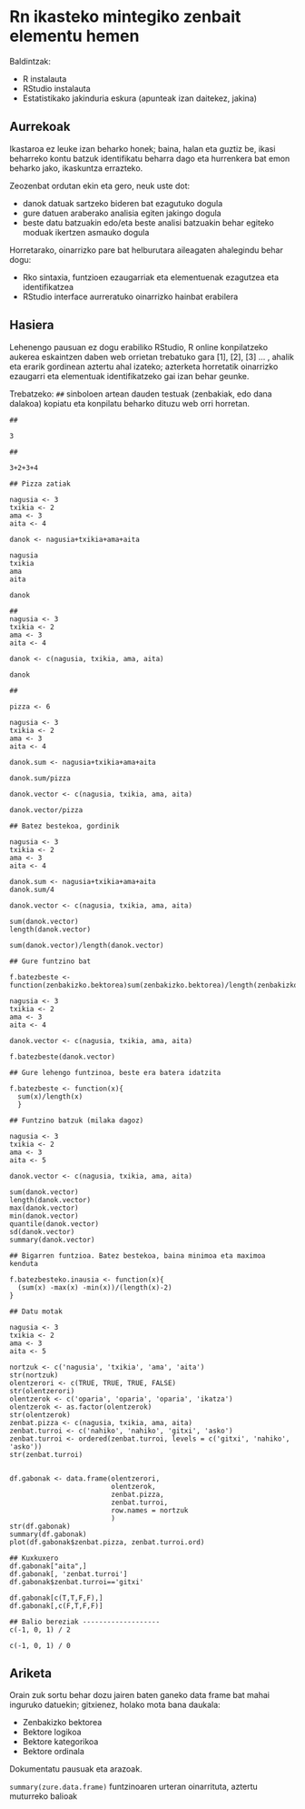 # Rn ikasteko mintegiko zenbait elementu hemen

Baldintzak:

+ R instalauta
+ RStudio instalauta
+ Estatistikako jakinduria eskura (apunteak izan daitekez, jakina)

## Aurrekoak

Ikastaroa ez leuke izan beharko honek; baina, halan eta guztiz be, ikasi beharreko kontu batzuk identifikatu beharra dago eta hurrenkera bat emon beharko jako, ikaskuntza errazteko.

Zeozenbat ordutan ekin eta gero, neuk uste dot:

+ danok datuak sartzeko bideren bat ezagutuko dogula
+ gure datuen araberako analisia egiten jakingo dogula
+ beste datu batzuakin edo/eta beste analisi batzuakin behar egiteko moduak ikertzen asmauko dogula

Horretarako, oinarrizko pare bat helburutara aileagaten ahalegindu behar dogu:

+ Rko sintaxia, funtzioen ezaugarriak eta elementuenak ezagutzea eta identifikatzea
+ RStudio interface aurreratuko oinarrizko hainbat erabilera

## Hasiera

Lehenengo pausuan ez dogu erabiliko RStudio, R online konpilatzeko aukerea eskaintzen daben web orrietan trebatuko gara [1], [2], [3] ... , ahalik eta erarik gordinean aztertu ahal izateko; azterketa horretatik oinarrizko ezaugarri eta elementuak identifikatzeko gai izan behar geunke.

Trebatzeko: `##` sinboloen artean dauden testuak (zenbakiak, edo dana dalakoa) kopiatu eta konpilatu beharko dituzu web orri horretan.

```
## 

3

##

3+2+3+4

## Pizza zatiak

nagusia <- 3
txikia <- 2
ama <- 3
aita <- 4

danok <- nagusia+txikia+ama+aita

nagusia
txikia
ama
aita

danok

##
nagusia <- 3
txikia <- 2
ama <- 3
aita <- 4

danok <- c(nagusia, txikia, ama, aita)

danok

##

pizza <- 6

nagusia <- 3
txikia <- 2
ama <- 3
aita <- 4

danok.sum <- nagusia+txikia+ama+aita

danok.sum/pizza

danok.vector <- c(nagusia, txikia, ama, aita)

danok.vector/pizza

## Batez bestekoa, gordinik

nagusia <- 3
txikia <- 2
ama <- 3
aita <- 4

danok.sum <- nagusia+txikia+ama+aita
danok.sum/4

danok.vector <- c(nagusia, txikia, ama, aita)

sum(danok.vector)
length(danok.vector)

sum(danok.vector)/length(danok.vector)

## Gure funtzino bat

f.batezbeste <- function(zenbakizko.bektorea)sum(zenbakizko.bektorea)/length(zenbakizko.bektorea)

nagusia <- 3
txikia <- 2
ama <- 3
aita <- 4

danok.vector <- c(nagusia, txikia, ama, aita)

f.batezbeste(danok.vector)

## Gure lehengo funtzinoa, beste era batera idatzita

f.batezbeste <- function(x){
  sum(x)/length(x)
  }

## Funtzino batzuk (milaka dagoz)

nagusia <- 3
txikia <- 2
ama <- 3
aita <- 5

danok.vector <- c(nagusia, txikia, ama, aita)

sum(danok.vector)
length(danok.vector)
max(danok.vector)
min(danok.vector)
quantile(danok.vector)
sd(danok.vector)
summary(danok.vector)

## Bigarren funtzioa. Batez bestekoa, baina minimoa eta maximoa kenduta

f.batezbesteko.inausia <- function(x){
  (sum(x) -max(x) -min(x))/(length(x)-2)
}

## Datu motak

nagusia <- 3
txikia <- 2
ama <- 3
aita <- 5

nortzuk <- c('nagusia', 'txikia', 'ama', 'aita')
str(nortzuk)
olentzerori <- c(TRUE, TRUE, TRUE, FALSE)
str(olentzerori)
olentzerok <- c('oparia', 'oparia', 'oparia', 'ikatza')
olentzerok <- as.factor(olentzerok)
str(olentzerok)
zenbat.pizza <- c(nagusia, txikia, ama, aita)
zenbat.turroi <- c('nahiko', 'nahiko', 'gitxi', 'asko')
zenbat.turroi <- ordered(zenbat.turroi, levels = c('gitxi', 'nahiko', 'asko'))
str(zenbat.turroi)


df.gabonak <- data.frame(olentzerori,
                         olentzerok,
                         zenbat.pizza,
                         zenbat.turroi,
                         row.names = nortzuk
                         )
str(df.gabonak)
summary(df.gabonak)
plot(df.gabonak$zenbat.pizza, zenbat.turroi.ord)

## Kuxkuxero
df.gabonak["aita",]
df.gabonak[, 'zenbat.turroi']
df.gabonak$zenbat.turroi=='gitxi'

df.gabonak[c(T,T,F,F),]
df.gabonak[,c(F,T,F,F)]

## Balio bereziak -------------------
c(-1, 0, 1) / 2

c(-1, 0, 1) / 0

```

## Ariketa

Orain zuk sortu behar dozu jairen baten ganeko data frame bat mahai inguruko datuekin; gitxienez, holako mota bana daukala:

* Zenbakizko bektorea
* Bektore logikoa
* Bektore kategorikoa
* Bektore ordinala

Dokumentatu pausuak eta arazoak.

`summary(zure.data.frame)` funtzinoaren urteran oinarrituta, aztertu muturreko balioak
